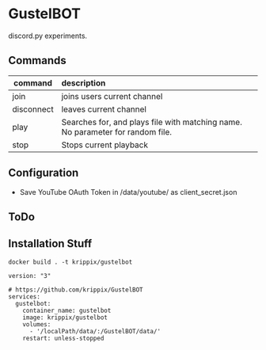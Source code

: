 # GustelBOT
discord.py experiments. 

## Commands

command     | description
----------- | :-------------
join        | joins users current channel
disconnect  | leaves current channel
play <name> | Searches for, and plays file with matching name. No parameter for random file.
stop        | Stops current playback

## Configuration
- Save YouTube OAuth Token in /data/youtube/ as client_secret.json

## ToDo

  
## Installation Stuff
  
  ```
  docker build . -t krippix/gustelbot
  ```
  
```
version: "3"

# https://github.com/krippix/GustelBOT
services:
  gustelbot:
    container_name: gustelbot
    image: krippix/gustelbot
    volumes:
      - '/localPath/data/:/GustelBOT/data/'
    restart: unless-stopped
```
